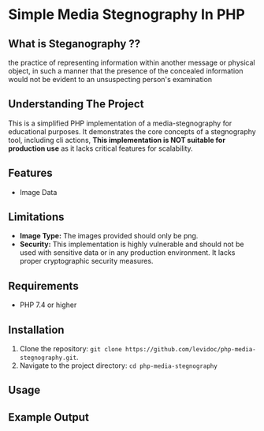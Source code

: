 # Simple Media Stegnography In PHP 

## What is Steganography ??
the practice of representing information within another message or physical object, in such a manner that the presence of the concealed information would not be evident to an unsuspecting person's examination
## Understanding The Project 
This is a simplified PHP implementation of a media-stegnography for educational purposes.  It demonstrates the core concepts of a stegnography tool, including cli actions, **This implementation is NOT suitable for production use** as it lacks critical features for scalability.

## Features
* Image Data 

## Limitations

* **Image Type:** The images provided should only be png. 
* **Security:**  This implementation is highly vulnerable and should not be used with sensitive data or in any production environment. It lacks proper cryptographic security measures.

## Requirements

* PHP 7.4 or higher

## Installation

1. Clone the repository: `git clone https://github.com/levidoc/php-media-stegnography.git`.
2. Navigate to the project directory: `cd php-media-stegnography`

## Usage
## Example Output
